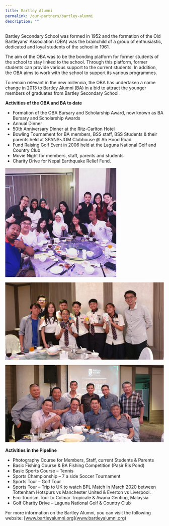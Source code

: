 ```yaml
---
title: Bartley Alumni
permalink: /our-partners/bartley-alumni
description: ""
---
```

Bartley Secondary School was formed in 1952 and the formation of the Old Bartleyans’ Association (OBA) was the brainchild of a group of enthusiastic, dedicated and loyal students of the school in 1961.

The aim of the OBA was to be the bonding platform for former students of the school to stay linked to the school. Through this platform, former students can provide various support to the current students. In addition, the OBA aims to work with the school to support its various programmes.

To remain relevant in the new millennia, the OBA has undertaken a name change in 2013 to Bartley Alumni (BA) in a bid to attract the younger members of graduates from Bartley Secondary School.


**Activities of the OBA and BA to date** 
* Formation of the OBA Bursary and Scholarship Award, now known as BA Bursary and Scholarship Awards
* Annual Dinner
* 50th Anniversary Dinner at the Ritz-Carlton Hotel
* Bowling Tournament for BA members, BSS staff, BSS Students & their parents held at SPANS-JOM Clubhouse @ Ah Hood Road
* Fund Raising Golf Event in 2006 held at the Laguna National Golf and Country Club
* Movie Night for members, staff, parents and students
* Charity Drive for Nepal Earthquake Relief Fund.

<img src="/images/Alumni%20@%20BA%20Dinner%202019.jpeg" 
     style="width:70%">

![](/images/Current%20Bartleyans%20@%20BA%20Dinner%202019.jpeg)

![](/images/Strong%20friendship%20among%20BA%20@%20BA%20Dinner%202019.jpeg)

**Activities in the Pipeline** 
* Photography Course for Members, Staff, current Students & Parents
* Basic Fishing Course & BA Fishing Competition (Pasir Ris Pond)
* Basic Sports Course – Tennis
* Sports Championship – 7 a side Soccer Tournament
* Sports Tour – Golf Tour
* Sports Tour – Trip to UK to watch BPL Match in March 2020 between Tottenham Hotspurs vs Manchester United & Everton vs Liverpool.
* Eco Tourism Tour to Colmar Tropicale & Awana Genting, Malaysia
* Golf Charity Drive – Laguna National Golf & Country Club


For more information on the Bartley Alumni, you can visit the following website:  [www.bartleyalumni.org](www.bartleyalumni.org)